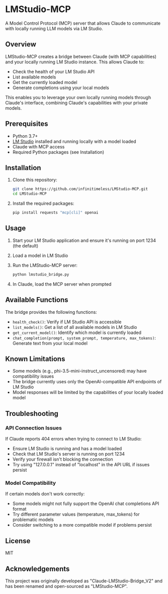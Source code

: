 # LMStudio-MCP

A Model Control Protocol (MCP) server that allows Claude to communicate with locally running LLM models via LM Studio.

## Overview

LMStudio-MCP creates a bridge between Claude (with MCP capabilities) and your locally running LM Studio instance. This allows Claude to:

- Check the health of your LM Studio API
- List available models
- Get the currently loaded model
- Generate completions using your local models

This enables you to leverage your own locally running models through Claude's interface, combining Claude's capabilities with your private models.

## Prerequisites

- Python 3.7+
- [LM Studio](https://lmstudio.ai/) installed and running locally with a model loaded
- Claude with MCP access
- Required Python packages (see Installation)

## Installation

1. Clone this repository:
   ```bash
   git clone https://github.com/infinitimeless/LMStudio-MCP.git
   cd LMStudio-MCP
   ```

2. Install the required packages:
   ```bash
   pip install requests "mcp[cli]" openai
   ```

## Usage

1. Start your LM Studio application and ensure it's running on port 1234 (the default)

2. Load a model in LM Studio

3. Run the LMStudio-MCP server:
   ```bash
   python lmstudio_bridge.py
   ```

4. In Claude, load the MCP server when prompted

## Available Functions

The bridge provides the following functions:

- `health_check()`: Verify if LM Studio API is accessible
- `list_models()`: Get a list of all available models in LM Studio
- `get_current_model()`: Identify which model is currently loaded
- `chat_completion(prompt, system_prompt, temperature, max_tokens)`: Generate text from your local model

## Known Limitations

- Some models (e.g., phi-3.5-mini-instruct_uncensored) may have compatibility issues
- The bridge currently uses only the OpenAI-compatible API endpoints of LM Studio
- Model responses will be limited by the capabilities of your locally loaded model

## Troubleshooting

### API Connection Issues

If Claude reports 404 errors when trying to connect to LM Studio:
- Ensure LM Studio is running and has a model loaded
- Check that LM Studio's server is running on port 1234
- Verify your firewall isn't blocking the connection
- Try using "127.0.0.1" instead of "localhost" in the API URL if issues persist

### Model Compatibility

If certain models don't work correctly:
- Some models might not fully support the OpenAI chat completions API format
- Try different parameter values (temperature, max_tokens) for problematic models
- Consider switching to a more compatible model if problems persist

## License

MIT

## Acknowledgements

This project was originally developed as "Claude-LMStudio-Bridge_V2" and has been renamed and open-sourced as "LMStudio-MCP".
